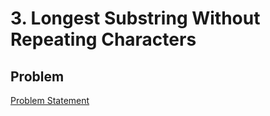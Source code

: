 
# 3. Longest Substring Without Repeating Characters

## Problem

[Problem Statement](https://leetcode.com/problems/longest-substring-without-repeating-characters/description/)

